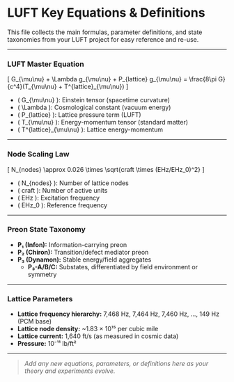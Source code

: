 # LUFT Key Equations & Definitions

This file collects the main formulas, parameter definitions, and state taxonomies from your LUFT project for easy reference and re-use.

---

### LUFT Master Equation

\[
G_{\mu\nu} + \Lambda g_{\mu\nu} + P_{lattice} g_{\mu\nu} = \frac{8\pi G}{c^4}(T_{\mu\nu} + T^{lattice}_{\mu\nu})
\]

- \( G_{\mu\nu} \): Einstein tensor (spacetime curvature)
- \( \Lambda \): Cosmological constant (vacuum energy)
- \( P_{lattice} \): Lattice pressure term (LUFT)
- \( T_{\mu\nu} \): Energy-momentum tensor (standard matter)
- \( T^{lattice}_{\mu\nu} \): Lattice energy-momentum

---

### Node Scaling Law

\[
N_{nodes} \approx 0.026 \times \sqrt{craft \times (EHz/EHz_0)^2}
\]

- \( N_{nodes} \): Number of lattice nodes
- \( craft \): Number of active units
- \( EHz \): Excitation frequency
- \( EHz_0 \): Reference frequency

---

### Preon State Taxonomy

- **P₁ (Infon):** Information-carrying preon
- **P₂ (Chiron):** Transition/defect mediator preon
- **P₃ (Dynamon):** Stable energy/field aggregates
  - **P₃-A/B/C:** Substates, differentiated by field environment or symmetry

---

### Lattice Parameters

- **Lattice frequency hierarchy:** 7,468 Hz, 7,464 Hz, 7,460 Hz, ..., 149 Hz (PCM base)
- **Lattice node density:** ~1.83 × 10¹⁵ per cubic mile
- **Lattice current:** 1,640 ft/s (as measured in cosmic data)
- **Pressure:** 10⁻¹¹ lb/ft²

---

> *Add any new equations, parameters, or definitions here as your theory and experiments evolve.*
